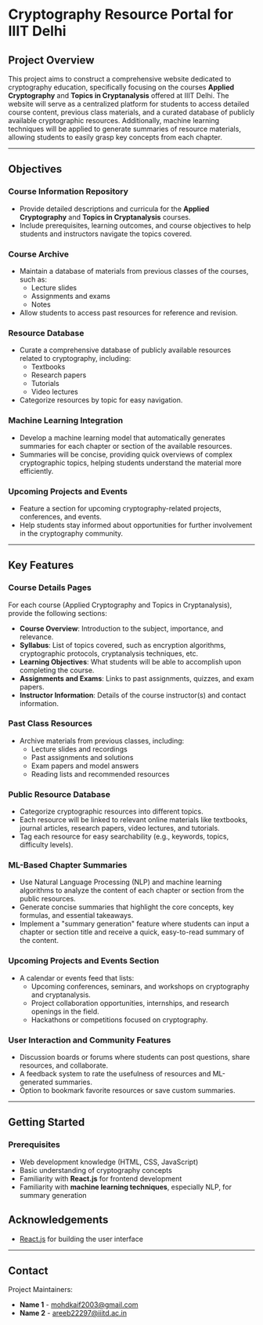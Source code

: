 # Cryptography Resource Portal for IIIT Delhi

## Project Overview

This project aims to construct a comprehensive website dedicated to cryptography education, specifically focusing on the courses **Applied Cryptography** and **Topics in Cryptanalysis** offered at IIIT Delhi. The website will serve as a centralized platform for students to access detailed course content, previous class materials, and a curated database of publicly available cryptographic resources. Additionally, machine learning techniques will be applied to generate summaries of resource materials, allowing students to easily grasp key concepts from each chapter.

---

## Objectives

### Course Information Repository
- Provide detailed descriptions and curricula for the **Applied Cryptography** and **Topics in Cryptanalysis** courses.
- Include prerequisites, learning outcomes, and course objectives to help students and instructors navigate the topics covered.

### Course Archive
- Maintain a database of materials from previous classes of the courses, such as:
  - Lecture slides
  - Assignments and exams
  - Notes
- Allow students to access past resources for reference and revision.

### Resource Database
- Curate a comprehensive database of publicly available resources related to cryptography, including:
  - Textbooks
  - Research papers
  - Tutorials
  - Video lectures
- Categorize resources by topic for easy navigation.

### Machine Learning Integration
- Develop a machine learning model that automatically generates summaries for each chapter or section of the available resources.
- Summaries will be concise, providing quick overviews of complex cryptographic topics, helping students understand the material more efficiently.

### Upcoming Projects and Events
- Feature a section for upcoming cryptography-related projects, conferences, and events.
- Help students stay informed about opportunities for further involvement in the cryptography community.

---

## Key Features

### Course Details Pages
For each course (Applied Cryptography and Topics in Cryptanalysis), provide the following sections:
- **Course Overview**: Introduction to the subject, importance, and relevance.
- **Syllabus**: List of topics covered, such as encryption algorithms, cryptographic protocols, cryptanalysis techniques, etc.
- **Learning Objectives**: What students will be able to accomplish upon completing the course.
- **Assignments and Exams**: Links to past assignments, quizzes, and exam papers.
- **Instructor Information**: Details of the course instructor(s) and contact information.

### Past Class Resources
- Archive materials from previous classes, including:
  - Lecture slides and recordings
  - Past assignments and solutions
  - Exam papers and model answers
  - Reading lists and recommended resources

### Public Resource Database
- Categorize cryptographic resources into different topics.
- Each resource will be linked to relevant online materials like textbooks, journal articles, research papers, video lectures, and tutorials.
- Tag each resource for easy searchability (e.g., keywords, topics, difficulty levels).

### ML-Based Chapter Summaries
- Use Natural Language Processing (NLP) and machine learning algorithms to analyze the content of each chapter or section from the public resources.
- Generate concise summaries that highlight the core concepts, key formulas, and essential takeaways.
- Implement a "summary generation" feature where students can input a chapter or section title and receive a quick, easy-to-read summary of the content.

### Upcoming Projects and Events Section
- A calendar or events feed that lists:
  - Upcoming conferences, seminars, and workshops on cryptography and cryptanalysis.
  - Project collaboration opportunities, internships, and research openings in the field.
  - Hackathons or competitions focused on cryptography.

### User Interaction and Community Features
- Discussion boards or forums where students can post questions, share resources, and collaborate.
- A feedback system to rate the usefulness of resources and ML-generated summaries.
- Option to bookmark favorite resources or save custom summaries.

---

## Getting Started

### Prerequisites
- Web development knowledge (HTML, CSS, JavaScript)
- Basic understanding of cryptography concepts
- Familiarity with **React.js** for frontend development
- Familiarity with **machine learning techniques**, especially NLP, for summary generation

## Acknowledgements
- [React.js](https://reactjs.org/) for building the user interface

---

## Contact

Project Maintainers:
- **Name 1** - [mohdkaif2003@gmail.com](mailto:email@example.com)
- **Name 2** - [areeb22297@iiitd.ac.in](mailto:email@example.com)
